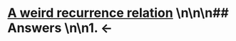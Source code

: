 # [A weird recurrence relation](https://projecteuler.net/problem=463) \n\n\n## Answers \n\n1. &larr;
